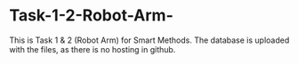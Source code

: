 # Task-1-2-Robot-Arm-
This is Task 1 &amp; 2 (Robot Arm) for Smart Methods.
The database is uploaded with the files, as there is no hosting in github.
